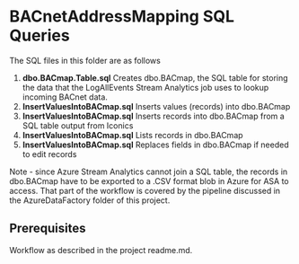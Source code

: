 # BACnetAddressMapping SQL Queries #
The SQL files in this folder are as follows 

1. **dbo.BACmap.Table.sql** Creates dbo.BACmap, the SQL table for storing the data that the LogAllEvents Stream Analytics job uses to lookup incoming BACnet data. 
2. **InsertValuesIntoBACmap.sql** Inserts values (records) into dbo.BACmap
3. **InsertValuesIntoBACmap.sql** Inserts records into dbo.BACmap from a SQL table output from Iconics
4. **InsertValuesIntoBACmap.sql** Lists records in dbo.BACmap
5. **InsertValuesIntoBACmap.sql** Replaces fields in dbo.BACmap if needed to edit records

Note - since Azure Stream Analytics cannot join a SQL table, the records in dbo.BACmap have to be exported to a .CSV format blob in Azure for ASA to access. That part 
of the workflow is covered by the pipeline discussed in the AzureDataFactory folder of this project.

## Prerequisites ##
Workflow as described in the project readme.md.


